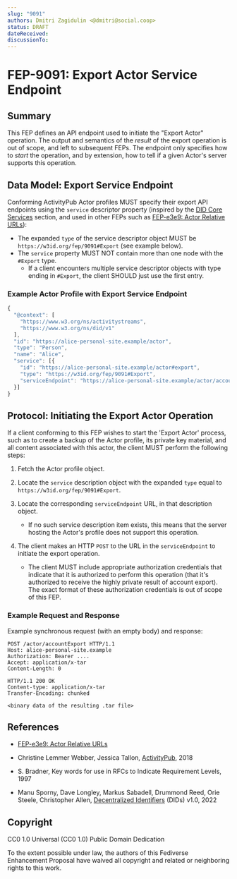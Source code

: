```yaml
---
slug: "9091"
authors: Dmitri Zagidulin <@dmitri@social.coop>
status: DRAFT
dateReceived: 
discussionTo: 
---
```

# FEP-9091: Export Actor Service Endpoint

## Summary

This FEP defines an API endpoint used to initiate the "Export Actor" operation.
The output and semantics of the _result_ of the export operation is out of scope, and left
to subsequent FEPs.
The endpoint only specifies how to _start_ the operation, and by extension, how to tell if
a given Actor's server supports this operation.

## Data Model: Export Service Endpoint

Conforming ActivityPub Actor profiles MUST specify their export API endpoints using the
`service` descriptor property (inspired by the 
[DID Core Services](https://www.w3.org/TR/did-core/#services) section, and used in other
FEPs such as [FEP-e3e9: Actor Relative URLs][FEP-e3e9]):

* The expanded `type` of the service descriptor object MUST be `https://w3id.org/fep/9091#Export` (see example below).
* The `service` property MUST NOT contain more than one node with the `#Export` type.
    - If a client encounters multiple service descriptor objects with type ending in
      `#Export`, the client SHOULD just use the first entry.

### Example Actor Profile with Export Service Endpoint

```js
{
  "@context": [
    "https://www.w3.org/ns/activitystreams",
    "https://www.w3.org/ns/did/v1"
  ],
  "id": "https://alice-personal-site.example/actor",
  "type": "Person",
  "name": "Alice",
  "service": [{
    "id": "https://alice-personal-site.example/actor#export",
    "type": "https://w3id.org/fep/9091#Export",
    "serviceEndpoint": "https://alice-personal-site.example/actor/accountExport"
  }]
}
```

## Protocol: Initiating the Export Actor Operation

If a client conforming to this FEP wishes to start the 'Export Actor' process, such as to
create a backup of the Actor profile, its private key material, and all content associated
with this actor, the client MUST perform the following steps:

1. Fetch the Actor profile object.
2. Locate the `service` description object with the expanded `type` equal to `https://w3id.org/fep/9091#Export`.
3. Locate the corresponding `serviceEndpoint` URL, in that description object.

    * If no such service description item exists, this means that the server hosting the
      Actor's profile does not support this operation.

4. The client makes an HTTP `POST` to the URL in the `serviceEndpoint` to initiate the
   export operation.

    * The client MUST include appropriate authorization credentials that indicate that
      it is authorized to perform this operation (that it's authorized to receive the
      highly private result of account export). The exact format of these authorization
      credentials is out of scope of this FEP.

### Example Request and Response

Example synchronous request (with an empty body) and response:

```http
POST /actor/accountExport HTTP/1.1
Host: alice-personal-site.example
Authorization: Bearer ....
Accept: application/x-tar
Content-Length: 0
```

```http
HTTP/1.1 200 OK
Content-type: application/x-tar
Transfer-Encoding: chunked

<binary data of the resulting .tar file>
```

## References

* [FEP-e3e9: Actor Relative URLs][FEP-e3e9]

* Christine Lemmer Webber, Jessica Tallon, [ActivityPub][AP], 2018
* S. Bradner, Key words for use in RFCs to Indicate Requirement Levels, 1997
* Manu Sporny, Dave Longley, Markus Sabadell, Drummond Reed, Orie Steele,  Christopher Allen, [Decentralized Identifiers][DID] (DIDs) v1.0, 2022

[AP]: https://www.w3.org/TR/activitypub/
[DID]: https://www.w3.org/TR/did-core/
[FEP-e3e9]: https://codeberg.org/fediverse/fep/src/branch/main/fep/e3e9/fep-e3e9.md

## Copyright

CC0 1.0 Universal (CC0 1.0) Public Domain Dedication

To the extent possible under law, the authors of this Fediverse Enhancement
Proposal have waived all copyright and related or neighboring rights to this work.
